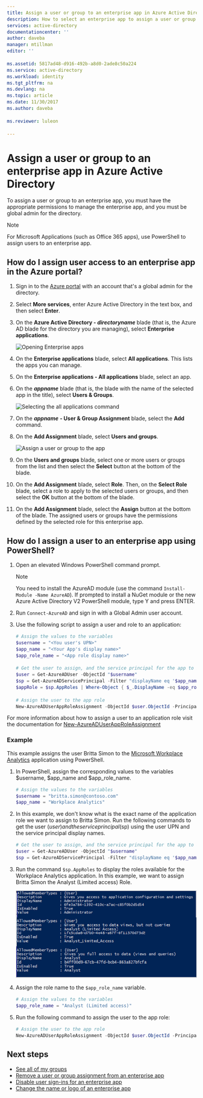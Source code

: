 ```yaml
---
title: Assign a user or group to an enterprise app in Azure Active Directory | Microsoft Docs
description: How to select an enterprise app to assign a user or group to it in Azure Active Directory
services: active-directory
documentationcenter: ''
author: daveba
manager: mtillman
editor: ''

ms.assetid: 5817ad48-d916-492b-a8d0-2ade8c50a224
ms.service: active-directory
ms.workload: identity
ms.tgt_pltfrm: na
ms.devlang: na
ms.topic: article
ms.date: 11/30/2017
ms.author: daveba

ms.reviewer: luleon

---
```

# Assign a user or group to an enterprise app in Azure Active Directory
To assign a user or group to an enterprise app, you must have the appropriate permissions to manage the enterprise app, and you must be global admin for the directory.
> [!NOTE]
> For Microsoft Applications (such as Office 365 apps), use PowerShell to assign users to an enterprise app.

## How do I assign user access to an enterprise app in the Azure portal?
1. Sign in to the [Azure portal](https://portal.azure.com) with an account that's a global admin for the directory.
2. Select **More services**, enter Azure Active Directory in the text box, and then select **Enter**.
3. On the **Azure Active Directory - *directoryname*** blade (that is, the Azure AD blade for the directory you are managing), select **Enterprise applications**.

    ![Opening Enterprise apps](./media/active-directory-coreapps-assign-user-azure-portal/open-enterprise-apps.png)
4. On the **Enterprise applications** blade, select **All applications**. This lists the apps you can manage.
5. On the **Enterprise applications - All applications** blade, select an app.
6. On the ***appname*** blade (that is, the blade with the name of the selected app in the title), select **Users & Groups**.

    ![Selecting the all applications command](./media/active-directory-coreapps-assign-user-azure-portal/select-app-users.png)
7. On the ***appname*** **- User & Group Assignment** blade, select the **Add** command.
8. On the **Add Assignment** blade, select **Users and groups**.

    ![Assign a user or group to the app](./media/active-directory-coreapps-assign-user-azure-portal/assign-users.png)
9. On the **Users and groups** blade, select one or more users or groups from the list and then select the **Select** button at the bottom of the blade.
10. On the **Add Assignment** blade, select **Role**. Then, on the **Select Role** blade, select a role to apply to the selected users or groups, and then select the **OK** button at the bottom of the blade.
11. On the **Add Assignment** blade, select the **Assign** button at the bottom of the blade. The assigned users or groups have the permissions defined by the selected role for this enterprise app.

## How do I assign a user to an enterprise app using PowerShell?

1. Open an elevated Windows PowerShell command prompt.

	>[!NOTE] 
	> You need to install the AzureAD module (use the command `Install-Module -Name AzureAD`). If prompted to install a NuGet module or the new Azure Active Directory V2 PowerShell module, type Y and press ENTER.

2. Run `Connect-AzureAD` and sign in with a Global Admin user account.
3. Use the following script to assign a user and role to an application:

    ```powershell
    # Assign the values to the variables
    $username = "<You user's UPN>"
    $app_name = "<Your App's display name>"
    $app_role_name = "<App role display name>"
    
    # Get the user to assign, and the service principal for the app to assign to
    $user = Get-AzureADUser -ObjectId "$username"
    $sp = Get-AzureADServicePrincipal -Filter "displayName eq '$app_name'"
    $appRole = $sp.AppRoles | Where-Object { $_.DisplayName -eq $app_role_name }
    
    # Assign the user to the app role
    New-AzureADUserAppRoleAssignment -ObjectId $user.ObjectId -PrincipalId $user.ObjectId -ResourceId $sp.ObjectId -Id $appRole.Id
    ``` 	

For more information about how to assign a user to an application role visit the documentation for [New-AzureADUserAppRoleAssignment](https://docs.microsoft.com/powershell/module/azuread/new-azureaduserapproleassignment?view=azureadps-2.0)

### Example

This example assigns the user Britta Simon to the [Microsoft Workplace Analytics](https://products.office.com/en-us/business/workplace-analytics) application using PowerShell.

1. In PowerShell, assign the corresponding values to the variables $username, $app_name and $app_role_name. 

    ```powershell
    # Assign the values to the variables
    $username = "britta.simon@contoso.com"
    $app_name = "Workplace Analytics"
    ```

2. In this example, we don't know what is the exact name of the application role we want to assign to Britta Simon. Run the following commands to get the user ($user) and the service principal ($sp) using the user UPN and the service principal display names.

    ```powershell
    # Get the user to assign, and the service principal for the app to assign to
    $user = Get-AzureADUser -ObjectId "$username"
    $sp = Get-AzureADServicePrincipal -Filter "displayName eq '$app_name'"
    ```
		
3. Run the command `$sp.AppRoles` to display the roles available for the Workplace Analytics application. In this example, we want to assign Britta Simon the Analyst (Limited access) Role.
	
	![Workplace Analytics Role](media/active-directory-coreapps-assign-user-azure-portal/workplace-analytics-role.png)

4. Assign the role name to the `$app_role_name` variable.
		
    ```powershell
    # Assign the values to the variables
    $app_role_name = "Analyst (Limited access)"
    ```

5. Run the following command to assign the user to the app role:

    ```powershell
    # Assign the user to the app role
    New-AzureADUserAppRoleAssignment -ObjectId $user.ObjectId -PrincipalId $user.ObjectId -ResourceId $sp.ObjectId -Id $appRole.Id
    ```

## Next steps
* [See all of my groups](active-directory-groups-view-azure-portal.md)
* [Remove a user or group assignment from an enterprise app](active-directory-coreapps-remove-assignment-azure-portal.md)
* [Disable user sign-ins for an enterprise app](active-directory-coreapps-disable-app-azure-portal.md)
* [Change the name or logo of an enterprise app](active-directory-coreapps-change-app-logo-user-azure-portal.md)
